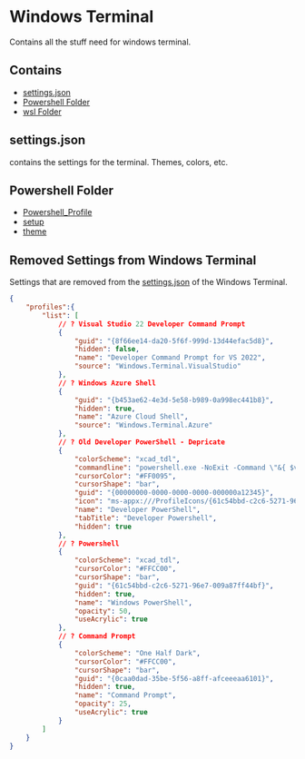 # Windows Terminal

Contains all the stuff need for windows terminal.

## Contains

- [settings.json](".\settings.json")
- [Powershell Folder](".\Powershell")
- [wsl Folder](".\wsl")

## settings.json

contains the settings for the terminal. Themes, colors, etc.

## Powershell Folder

- [Powershell_Profile](./Powershell/Microsoft.PowerShell_profile.ps1)
- [setup](./Powershell/setup-windows-terminal.ps1)
- [theme](./Powershell/Theme/)

## Removed Settings from Windows Terminal

Settings that are removed from the [settings.json](./settings.json) of the Windows Terminal.

```json
{
    "profiles":{
        "list": [
            // ? Visual Studio 22 Developer Command Prompt
            {
                "guid": "{8f66ee14-da20-5f6f-999d-13d44efac5d8}",
                "hidden": false,
                "name": "Developer Command Prompt for VS 2022",
                "source": "Windows.Terminal.VisualStudio"
            },
            // ? Windows Azure Shell
            {
                "guid": "{b453ae62-4e3d-5e58-b989-0a998ec441b8}",
                "hidden": true,
                "name": "Azure Cloud Shell",
                "source": "Windows.Terminal.Azure"
            },
            // ? Old Developer PowerShell - Depricate
            {
                "colorScheme": "xcad_tdl",
                "commandline": "powershell.exe -NoExit -Command \"&{ $vsInstallPath=& \"${env:ProgramFiles(x86)}/'Microsoft Visual Studio'/Installer/vswhere.exe\" -prerelease -latest -property installationPath; Import-Module \"$vsInstallPath/Common7/Tools/Microsoft.VisualStudio.DevShell.dll\"; Enter-VsDevShell -VsInstallPath $vsInstallPath -SkipAutomaticLocation }\"",
                "cursorColor": "#FF0095",
                "cursorShape": "bar",
                "guid": "{00000000-0000-0000-0000-000000a12345}",
                "icon": "ms-appx:///ProfileIcons/{61c54bbd-c2c6-5271-96e7-009a87ff44bf}.png",
                "name": "Developer PowerShell",
                "tabTitle": "Developer Powershell",
                "hidden": true
            },
            // ? Powershell
            {
                "colorScheme": "xcad_tdl",
                "cursorColor": "#FFCC00",
                "cursorShape": "bar",
                "guid": "{61c54bbd-c2c6-5271-96e7-009a87ff44bf}",
                "hidden": true,
                "name": "Windows PowerShell",
                "opacity": 50,
                "useAcrylic": true
            },
            // ? Command Prompt
            {
                "colorScheme": "One Half Dark",
                "cursorColor": "#FFCC00",
                "cursorShape": "bar",
                "guid": "{0caa0dad-35be-5f56-a8ff-afceeeaa6101}",
                "hidden": true,
                "name": "Command Prompt",
                "opacity": 25,
                "useAcrylic": true
            }
        ]
    }
}
```
